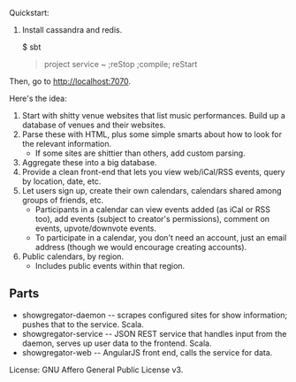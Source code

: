 Quickstart:

1. Install cassandra and redis.

    $ sbt
    > project service
    > ~ ;reStop ;compile; reStart

Then, go to <http://localhost:7070>.

Here's the idea:

1. Start with shitty venue websites that list music performances. Build up a database of venues and their websites.
2. Parse these with HTML, plus some simple smarts about how to look for the relevant information.
    * If some sites are shittier than others, add custom parsing.
3. Aggregate these into a big database.
4. Provide a clean front-end that lets you view web/iCal/RSS events, query by location, date, etc.
5. Let users sign up, create their own calendars, calendars shared among groups of friends, etc.
    * Participants in a calendar can view events added (as iCal or RSS too), add events (subject to creator's permissions), comment on events, upvote/downvote events.
    * To participate in a calendar, you don't need an account, just an email address (though we would encourage creating accounts).
6. Public calendars, by region.
    * Includes public events within that region.

## Parts

* showgregator-daemon -- scrapes configured sites for show information; pushes that to the service. Scala.
* showgregator-service -- JSON REST service that handles input from the daemon, serves up user data to the frontend. Scala.
* showgregator-web -- AngularJS front end, calls the service for data.

License: GNU Affero General Public License v3.
